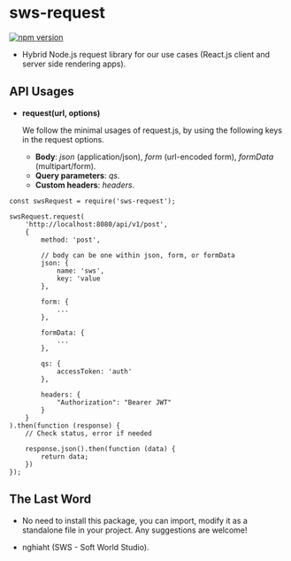 # sws-request

[![npm version](http://img.shields.io/npm/v/REPO.svg?style=flat)](https://npmjs.org/package/sws-request "View this project on npm")


* Hybrid Node.js request library for our use cases (React.js client and server side rendering apps).

## API Usages

* **request(url, options)**

  We follow the minimal usages of request.js, by using the following keys in the request options.
  * **Body**: *json* (application/json), *form* (url-encoded form), *formData* (multipart/form).
  * **Query parameters**: *qs*.
  * **Custom headers**: *headers*.




```
const swsRequest = require('sws-request');

swsRequest.request(
    'http://localhost:8080/api/v1/post',
    {
        method: 'post',

        // body can be one within json, form, or formData
        json: {
            name: 'sws',
            key: 'value
        },
        
        form: {
            ...
        },

        formData: {
            ...
        },

        qs: {
            accessToken: 'auth'
        },

        headers: {
            "Authorization": "Bearer JWT"
        }
    }
).then(function (response) {
    // Check status, error if needed

    response.json().then(function (data) {
        return data;
    })
});

```

## The Last Word

* No need to install this package, you can import, modify it as a standalone file in your project. Any suggestions are welcome! 

* nghiaht (SWS - Soft World Studio).
